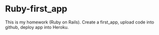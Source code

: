 # Ruby-first_app
This is my homework (Ruby on Rails).
Create a first_app, upload code into github, deploy app into Heroku.